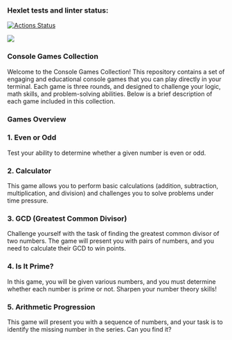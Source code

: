 ### Hexlet tests and linter status:
[![Actions Status](https://github.com/EphemeralSock/frontend-project-44/actions/workflows/hexlet-check.yml/badge.svg)](https://github.com/EphemeralSock/frontend-project-44/actions) 

<a href="https://codeclimate.com/github/EphemeralSock/frontend-project-44/maintainability"><img src="https://api.codeclimate.com/v1/badges/0a7520892f38183dfa80/maintainability" /></a>


### Console Games Collection
Welcome to the Console Games Collection! This repository contains a set of engaging and educational console games that you can play directly in your terminal. Each game is three rounds, and designed to challenge your logic, math skills, and problem-solving abilities. Below is a brief description of each game included in this collection. 

### Games Overview 
### 1. Even or Odd
Test your ability to determine whether a given number is even or odd. 
### 2. Calculator
This game allows you to perform basic calculations (addition, subtraction, multiplication, and division) and challenges you to solve problems under time pressure. 

### 3. GCD (Greatest Common Divisor)
Challenge yourself with the task of finding the greatest common divisor of two numbers. The game will present you with pairs of numbers, and you need to calculate their GCD to win points. 

### 4. Is It Prime?
In this game, you will be given various numbers, and you must determine whether each number is prime or not. Sharpen your number theory skills! 

### 5. Arithmetic Progression
This game will present you with a sequence of numbers, and your task is to identify the missing number in the series. Can you find it? 
